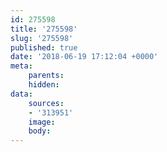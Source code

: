 ```yaml
---
id: 275598
title: '275598'
slug: '275598'
published: true
date: '2018-06-19 17:12:04 +0000'
meta:
    parents: 
    hidden: 
data:
    sources:
    - '313951'
    image: 
    body:
---
```


